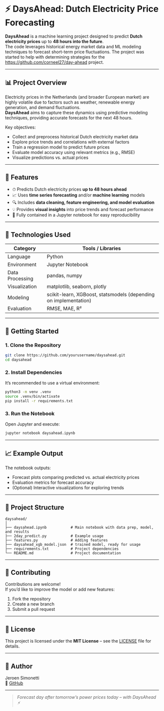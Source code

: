 # ⚡ DaysAhead: Dutch Electricity Price Forecasting

**DaysAhead** is a machine learning project designed to predict **Dutch electricity prices** up to **48 hours into the future**.  
The code leverages historical energy market data and ML modeling techniques to forecast short-term price fluctuations. The project was started to help with determining strategies for the https://github.com/corneel27/day-ahead project.

---

## 📊 Project Overview

Electricity prices in the Netherlands (and broader European market) are highly volatile due to factors such as weather, renewable energy generation, and demand fluctuations.  
**DaysAhead** aims to capture these dynamics using predictive modeling techniques, providing accurate forecasts for the next 48 hours.

Key objectives:
- Collect and preprocess historical Dutch electricity market data  
- Explore price trends and correlations with external factors  
- Train a regression model to predict future prices  
- Evaluate model accuracy using relevant metrics (e.g., RMSE)  
- Visualize predictions vs. actual prices

---

## 🧠 Features

- ⏱ Predicts Dutch electricity prices **up to 48 hours ahead**  
- 📈 Uses **time series forecasting** and/or **machine learning** models  
- 🔍 Includes **data cleaning, feature engineering, and model evaluation**  
- 💡 Provides **visual insights** into price trends and forecast performance  
- 🧾 Fully contained in a Jupyter notebook for easy reproducibility

---

## 🧰 Technologies Used

| Category | Tools / Libraries |
|-----------|------------------|
| Language | Python |
| Environment | Jupyter Notebook |
| Data Processing | pandas, numpy |
| Visualization | matplotlib, seaborn, plotly |
| Modeling | scikit-learn, XGBoost, statsmodels (depending on implementation) |
| Evaluation | RMSE, MAE, R² |

---

## 🚀 Getting Started

### 1. Clone the Repository
```bash
git clone https://github.com/yourusername/daysahead.git
cd daysahead
```

### 2. Install Dependencies
It’s recommended to use a virtual environment:
```bash
python3 -m venv .venv
source .venv/bin/activate
pip install -r requirements.txt
```

### 3. Run the Notebook
Open Jupyter and execute:
```bash
jupyter notebook daysahead.ipynb
```

---

## 📈 Example Output

The notebook outputs:
- Forecast plots comparing predicted vs. actual electricity prices  
- Evaluation metrics for forecast accuracy  
- (Optional) Interactive visualizations for exploring trends

---

## 🧩 Project Structure

```
daysahead/
│
├── daysahead.ipynb           # Main notebook with data prep, model, and results
├── 2day_predict.py           # Example usage
├── features.py               # Adding features
├── daysahead_xgb_model.json  # trained model, ready for usage
├── requirements.txt          # Project dependencies
└── README.md                 # Project documentation
```

---

## 🤝 Contributing

Contributions are welcome!  
If you’d like to improve the model or add new features:
1. Fork the repository  
2. Create a new branch  
3. Submit a pull request  

---

## 🪪 License

This project is licensed under the **MIT License** – see the [LICENSE](LICENSE) file for details.

---

## 👤 Author

Jeroen Simonetti  
🔗 [GitHub](https://github.com/jsimonetti)

---

> *Forecast day after tomorrow’s power prices today – with DaysAhead ⚡*
